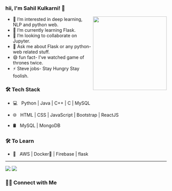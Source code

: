 



### hii, I'm Sahil Kulkarni! 👋 
  
<img align='right' src="https://media.giphy.com/media/M9gbBd9nbDrOTu1Mqx/giphy.gif" width="230">


- 👀 I’m interested in deep learning, NLP and python web. 
- 🌱 I’m currently learning Flask.
- 💞️ I’m looking to collaborate on Jupyter.
- 💬 Ask me about Flask or any python-web related stuff.      
- 😄 fun fact- I've watched game of thrones twice.
- ⚡ Steve jobs- Stay Hungry Stay foolish.

<h3>🛠 Tech Stack</h3>



- 💻 &nbsp; Python | Java | C++ | C | MySQL

- 🌐 &nbsp; HTML | CSS | JavaScript | Bootstrap | ReactJS



- 🛢 &nbsp; MySQL | MongoDB





<h3>🛠 To Learn</h3>

- 🔧 &nbsp; AWS | Docker🐳 | Firebase | flask

<hr>

<img src="https://github-readme-stats.vercel.app/api?username=SahilKulkarni08&show_icons=true&count_private=true)](https://github.com/anandmainali">

<!---
SahilKulkarni08/SahilKulkarni08 is a ✨ special ✨ repository because its `README.md` (this file) appears on your GitHub profile.
You can click the Preview link to take a look at your changes.
--->
<img src="https://github-readme-stats.vercel.app/api/top-langs/?username=sahilkulkarni08&show_icons=true">
<br>
<h3> 🤝🏻 Connect with Me </h3>




<br>

